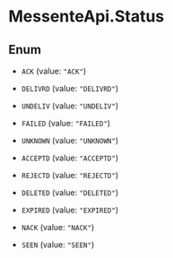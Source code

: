 # MessenteApi.Status

## Enum


* `ACK` (value: `"ACK"`)

* `DELIVRD` (value: `"DELIVRD"`)

* `UNDELIV` (value: `"UNDELIV"`)

* `FAILED` (value: `"FAILED"`)

* `UNKNOWN` (value: `"UNKNOWN"`)

* `ACCEPTD` (value: `"ACCEPTD"`)

* `REJECTD` (value: `"REJECTD"`)

* `DELETED` (value: `"DELETED"`)

* `EXPIRED` (value: `"EXPIRED"`)

* `NACK` (value: `"NACK"`)

* `SEEN` (value: `"SEEN"`)


